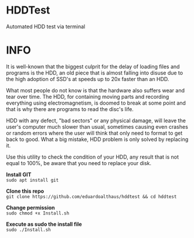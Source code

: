 # HDDTest  
Automated HDD test via terminal

# INFO  
It is well-known that the biggest culprit for the delay of loading files and programs is the HDD, an old piece that is almost falling into disuse due to the high adoption of SSD's at speeds up to 20x faster than an HDD.  

What most people do not know is that the hardware also suffers wear and tear over time. The HDD, for containing moving parts and recording everything using electromagnetism, is doomed to break at some point and that is why there are programs to read the disc's life.  

HDD with any defect, "bad sectors" or any physical damage, will leave the user's computer much slower than usual, sometimes causing even crashes or random errors where the user will think that only need to format to get back to good. What a big mistake, HDD problem is only solved by replacing it.  

Use this utility to check the condition of your HDD, any result that is not equal to 100%, be aware that you need to replace your disk.  

**Install GIT**  
`sudo apt install git`  

**Clone this repo**  
`git clone https://github.com/eduardoalthaus/hddtest && cd hddtest`  

**Change permission**  
`sudo chmod +x Install.sh`  

**Execute as sudo the install file**  
`sudo ./Install.sh`
